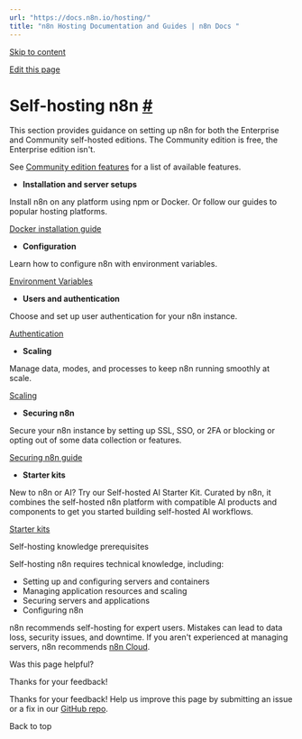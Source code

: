 ```yaml
---
url: "https://docs.n8n.io/hosting/"
title: "n8n Hosting Documentation and Guides | n8n Docs "
---
```


[Skip to content](https://docs.n8n.io/hosting/#self-hosting-n8n)

[Edit this page](https://github.com/n8n-io/n8n-docs/edit/main/docs/hosting/index.md "Edit this page")

# Self-hosting n8n [\#](https://docs.n8n.io/hosting/\#self-hosting-n8n "Permanent link")

This section provides guidance on setting up n8n for both the Enterprise and Community self-hosted editions. The Community edition is free, the Enterprise edition isn't.

See [Community edition features](https://docs.n8n.io/hosting/community-edition-features/) for a list of available features.

- **Installation and server setups**

Install n8n on any platform using npm or Docker. Or follow our guides to popular hosting platforms.

[Docker installation guide](https://docs.n8n.io/hosting/installation/docker/)

- **Configuration**

Learn how to configure n8n with environment variables.

[Environment Variables](https://docs.n8n.io/hosting/configuration/environment-variables/)

- **Users and authentication**

Choose and set up user authentication for your n8n instance.

[Authentication](https://docs.n8n.io/hosting/configuration/user-management-self-hosted/)

- **Scaling**

Manage data, modes, and processes to keep n8n running smoothly at scale.

[Scaling](https://docs.n8n.io/hosting/scaling/queue-mode/)

- **Securing n8n**

Secure your n8n instance by setting up SSL, SSO, or 2FA or blocking or opting out of some data collection or features.

[Securing n8n guide](https://docs.n8n.io/hosting/securing/overview/)

- **Starter kits**

New to n8n or AI? Try our Self-hosted AI Starter Kit. Curated by n8n, it combines the self-hosted n8n platform with compatible AI products and components to get you started building self-hosted AI workflows.

[Starter kits](https://docs.n8n.io/hosting/starter-kits/ai-starter-kit/)


Self-hosting knowledge prerequisites

Self-hosting n8n requires technical knowledge, including:

- Setting up and configuring servers and containers
- Managing application resources and scaling
- Securing servers and applications
- Configuring n8n

n8n recommends self-hosting for expert users. Mistakes can lead to data loss, security issues, and downtime. If you aren't experienced at managing servers, n8n recommends [n8n Cloud](https://n8n.io/cloud/).

Was this page helpful?






Thanks for your feedback!






Thanks for your feedback! Help us improve this page by submitting an issue or a fix in our [GitHub repo](https://github.com/n8n-io/n8n-docs).


Back to top